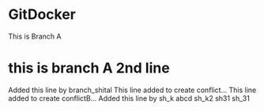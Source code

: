 # GitDocker
This is Branch A

this is branch A 2nd line
=======
Added this line by branch_shital
This line added to create conflict...
This line added to create conflictB...
Added this line by sh_k
abcd
sh_k2
sh31
sh_31

